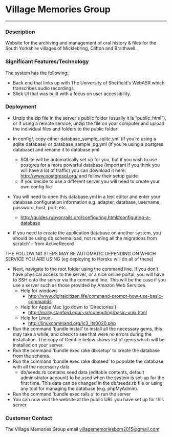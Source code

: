 # Village Memories Group
---

### Description
Website for the archiving and management of oral history & files for the South Yorkshire villages of Micklebring, Clifton and Braithwell.

### Significant Features/Technology
The system has the following:

* Back end that links up with The University of Sheffield's WebASR which transcribes audio recordings.
* Slick UI that was built with a focus on user accessibility.


### Deployment
* Unzip the zip file in the server's public folder (usually it is “public_html”), or if using a remote service, unzip the file on your computer and upload the individual files and folders to the public folder
* In config/, copy either database_sample_sqlite.yml (if you’re using a sqlite database) or database_sample_pg.yml (if you’re using a postgres database) and rename it to database.yml
    * SQLite will be automatically set up for you, but if you wish to use postgres for a more powerful database (important if you think you will have a lot of traffic) you can download it here: http://www.postgresql.org/ and follow their setup guide
    * If you decide to use a different server you will need to create your own config file

* You will need to open this database.yml in a text editor and enter your database configuration information e.g. adapter, database, username, password, host, port, etc.
    * http://guides.rubyonrails.org/configuring.html#configuring-a-database

* If you need to create the application database on another system, you should be using db:schema:load, not running all the migrations from scratch’ - from ActiveRecord

THE FOLLOWING STEPS MAY BE AUTOMATIC DEPENDING ON WHICH SERVICE YOU ARE USING (eg deploying to Heroku will do all of these)

* Next, navigate to the root folder using the command line. If you don’t have physical access to the server, or a nice online portal, you will have to SSH onto the server via the command line. This will be the case if you use a server such as those provided by Amazon Web Services.
    * Help for windows
        * http://www.digitalcitizen.life/command-prompt-how-use-basic-commands
    * Help for Apple Mac (go down to ‘Directories’)
        * http://mally.stanford.edu/~sr/computing/basic-unix.html
    * Help for Linux -
	    * http://linuxcommand.org/lc3_lts0020.php
* Run the command ‘bundle install’ to install all the necessary gems, this may take a while, and check to see that were no errors during the installation. The copy of Gemfile below shows list of gems which will be installed on your server.
* Run the command ‘bundle exec rake db:setup’ to create the database from the schema.
* Run the command ‘bundle exec rake db:seed’ to populate the database with all the necessary data
    * db/seeds.rb contains seed data (editable contents, default administrator account) to be used when the system is set-up for the first time. This data can be changed in the db/seeds.rb file or using any tool for managing the database (e.g. phpMyAdmin).
* Run the command ‘bundle exec rails s’ to run the server
* You can now visit the website at the public URL you have set up for this server


### Customer Contact
The Village Memories Group email
villagememoriesbcm2015@gmail.com
